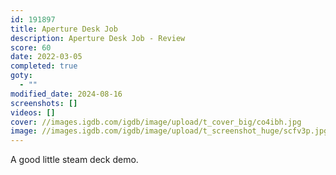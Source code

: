 ```yaml
---
id: 191897
title: Aperture Desk Job
description: Aperture Desk Job - Review
score: 60
date: 2022-03-05
completed: true
goty:
  - ""
modified_date: 2024-08-16
screenshots: []
videos: []
cover: //images.igdb.com/igdb/image/upload/t_cover_big/co4ibh.jpg
image: //images.igdb.com/igdb/image/upload/t_screenshot_huge/scfv3p.jpg
---
```

A good little steam deck demo.